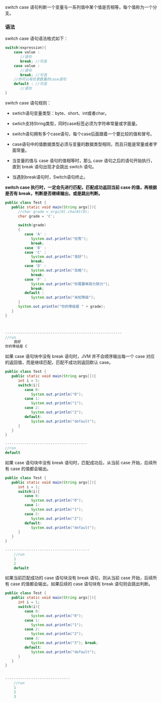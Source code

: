 switch case 语句判断一个变量与一系列值中某个值是否相等，每个值称为一个分支。
### 语法
switch case 语句语法格式如下：
```java
switch(expression){
    case value :
       //语句
       break; //可选
    case value :
       //语句
       break; //可选
    //你可以有任意数量的case语句
    default : //可选
       //语句
}
```
switch case 语句规则：

- swtich语句变量类型：byte、short、int或者char。
- swtich支持String类型，同时case标签必须为字符串常量或字面量。
- switch语句拥有多个case语句，每个case后面跟着一个要比较的值和冒号。
- case语句中的值数据类型必须与变量的数据类型相同，而且只能是常量或者字面常量。
- 当变量的值与 case 语句的值相等时，那么 case 语句之后的语句开始执行，直到 break 语句出现才会跳出 switch 语句。

- 当遇到break语句时，Switch语句终止。

**switch case 执行时，一定会先进行匹配，匹配成功返回当前 case 的值，再根据是否有 break，判断是否继续输出，或是跳出判断。**
```java
public class Test {
   public static void main(String args[]){
      //char grade = args[0].charAt(0);
      char grade = 'C';
 
      switch(grade)
      {
         case 'A' :
            System.out.println("优秀"); 
            break;
         case 'B' :
         case 'C' :
            System.out.println("良好");
            break;
         case 'D' :
            System.out.println("及格");
            break;
         case 'F' :
            System.out.println("你需要再努力努力");
            break;
         default :
            System.out.println("未知等级");
      }
      System.out.println("你的等级是 " + grade);
   }
}



------------------------------------------------------
//run
    良好
你的等级是 C
```
如果 case 语句块中没有 break 语句时，JVM 并不会顺序输出每一个 case 对应的返回值，而是继续匹配，匹配不成功则返回默认 case。
```java
public class Test {
   public static void main(String args[]){
      int i = 5;
      switch(i){
         case 0:
            System.out.println("0");
         case 1:
            System.out.println("1");
         case 2:
            System.out.println("2");
         default:
            System.out.println("default");
      }
   }
}

--------------------------------------
//run
default    
```
如果 case 语句块中没有 break 语句时，匹配成功后，从当前 case 开始，后续所有 case 的值都会输出。
```java
public class Test {
   public static void main(String args[]){
      int i = 1;
      switch(i){
         case 0:
            System.out.println("0");
         case 1:
            System.out.println("1");
         case 2:
            System.out.println("2");
         default:
            System.out.println("default");
      }
   }
}

---------------------------------------
    //run
    1
	2
	default
```
如果当前匹配成功的 case 语句块没有 break 语句，则从当前 case 开始，后续所有 case 的值都会输出，如果后续的 case 语句块有 break 语句则会跳出判断。
```java
public class Test {
   public static void main(String args[]){
      int i = 1;
      switch(i){
         case 0:
            System.out.println("0");
         case 1:
            System.out.println("1");
         case 2:
            System.out.println("2");
         case 3:
            System.out.println("3"); break;
         default:
            System.out.println("default");
      }
   }
}


------------------------------
    //run
    1
    2
    3
```

